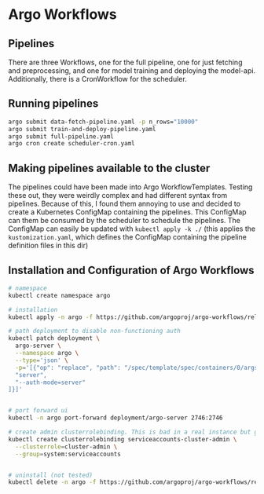 # Argo Workflows

## Pipelines

There are three Workflows, one for the full pipeline, one for just fetching and preprocessing, and one for model training and deploying the model-api. Additionally, there is a CronWorkflow for the scheduler.

## Running pipelines

```bash
argo submit data-fetch-pipeline.yaml -p n_rows="10000"
argo submit train-and-deploy-pipeline.yaml
argo submit full-pipeline.yaml
argo cron create scheduler-cron.yaml
```

## Making pipelines available to the cluster

The pipelines could have been made into Argo WorkflowTemplates. Testing these out, they were weirdly complex and had different syntax from pipelines. Because of this, I found them annoying to use and decided to create a Kubernetes ConfigMap containing the pipelines. This ConfigMap can them be consumed by the scheduler to schedule the pipelines. The ConfigMap can easily be updated with `kubectl apply -k ./` (this applies the `kustomization.yaml`, which defines the ConfigMap containing the pipeline definition files in this dir)

## Installation and Configuration of Argo Workflows

```bash
# namespace 
kubectl create namespace argo

# installation
kubectl apply -n argo -f https://github.com/argoproj/argo-workflows/releases/download/v3.4.13/install.yaml

# path deployment to disable non-functioning auth
kubectl patch deployment \
  argo-server \
  --namespace argo \
  --type='json' \
  -p='[{"op": "replace", "path": "/spec/template/spec/containers/0/args", "value": [
  "server",
  "--auth-mode=server"
]}]'


# port forward ui
kubectl -n argo port-forward deployment/argo-server 2746:2746

# create admin clusterrolebinding. This is bad in a real instance but good in the testbed, since we don't need to configure RBAC
kubectl create clusterrolebinding serviceaccounts-cluster-admin \
  --clusterrole=cluster-admin \
  --group=system:serviceaccounts


# uninstall (not tested)
kubectl delete -n argo -f https://github.com/argoproj/argo-workflows/releases/download/v3.4.13/install.yaml
```

